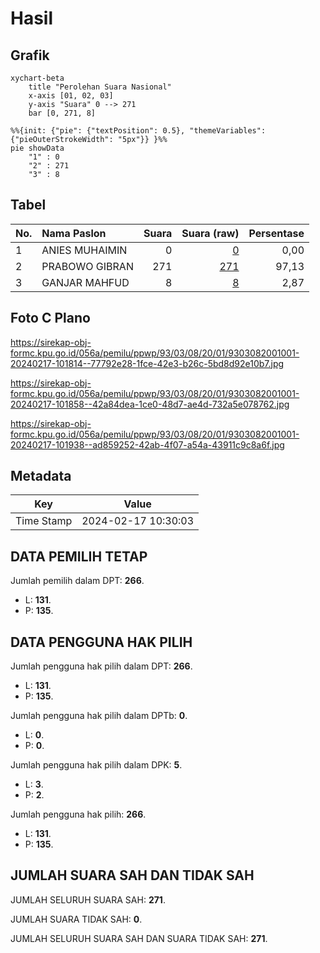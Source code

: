 # Hasil

## Grafik

```mermaid
xychart-beta
    title "Perolehan Suara Nasional"
    x-axis [01, 02, 03]
    y-axis "Suara" 0 --> 271
    bar [0, 271, 8]
```

```mermaid
%%{init: {"pie": {"textPosition": 0.5}, "themeVariables": {"pieOuterStrokeWidth": "5px"}} }%%
pie showData
    "1" : 0
    "2" : 271
    "3" : 8
```

## Tabel

| No. | Nama Paslon    | Suara | Suara (raw) | Persentase |
|:--- |:-------------- | -----:| -----------:| ----------:|
| 1   | ANIES MUHAIMIN | 0     | [0][p-1]    | 0,00       |
| 2   | PRABOWO GIBRAN | 271   | [271][p-2]  | 97,13      |
| 3   | GANJAR MAHFUD  | 8     | [8][p-3]    | 2,87       |


[p-1]: https://github.com/gigit-pemilu/pemilu-2024/blob/main/pilpres/hitung-suara/sub/93-papua-selatan/sub/03-mappi/sub/08-passue/sub/2001-sepoh/sub/001-tps/sub/paslon-1.txt
[p-2]: https://github.com/gigit-pemilu/pemilu-2024/blob/main/pilpres/hitung-suara/sub/93-papua-selatan/sub/03-mappi/sub/08-passue/sub/2001-sepoh/sub/001-tps/sub/paslon-2.txt
[p-3]: https://github.com/gigit-pemilu/pemilu-2024/blob/main/pilpres/hitung-suara/sub/93-papua-selatan/sub/03-mappi/sub/08-passue/sub/2001-sepoh/sub/001-tps/sub/paslon-3.txt

## Foto C Plano

https://sirekap-obj-formc.kpu.go.id/056a/pemilu/ppwp/93/03/08/20/01/9303082001001-20240217-101814--77792e28-1fce-42e3-b26c-5bd8d92e10b7.jpg

https://sirekap-obj-formc.kpu.go.id/056a/pemilu/ppwp/93/03/08/20/01/9303082001001-20240217-101858--42a84dea-1ce0-48d7-ae4d-732a5e078762.jpg

https://sirekap-obj-formc.kpu.go.id/056a/pemilu/ppwp/93/03/08/20/01/9303082001001-20240217-101938--ad859252-42ab-4f07-a54a-43911c9c8a6f.jpg


## Metadata

| Key        | Value               |
| ---------- | ------------------- |
| Time Stamp | 2024-02-17 10:30:03 |


## DATA PEMILIH TETAP

Jumlah pemilih dalam DPT: **266**.
 * L: **131**.
 * P: **135**.

## DATA PENGGUNA HAK PILIH

Jumlah pengguna hak pilih dalam DPT: **266**.
 * L: **131**.
 * P: **135**.

Jumlah pengguna hak pilih dalam DPTb: **0**.
 * L: **0**.
 * P: **0**.

Jumlah pengguna hak pilih dalam DPK: **5**.
 * L: **3**.
 * P: **2**.

Jumlah pengguna hak pilih: **266**.
 * L: **131**.
 * P: **135**.

## JUMLAH SUARA SAH DAN TIDAK SAH

JUMLAH SELURUH SUARA SAH: **271**.

JUMLAH SUARA TIDAK SAH: **0**.

JUMLAH SELURUH SUARA SAH DAN SUARA TIDAK SAH: **271**.


